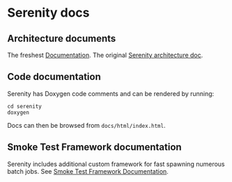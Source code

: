 # Serenity docs

## Architecture documents

The freshest [Documentation](https://docs.google.com/document/d/1A9VnA-CCI4btoBvLLeYn3b0ScJrMQ-0CIiX4sTYnNhI/edit#).
The original [Serenity architecture doc](https://docs.google.com/document/d/1ekr3uIGvoXrg3daJCPRyvys37teOOf1CA0sIO4jtSAo/edit#).

## Code documentation

Serenity has Doxygen code comments and can be rendered by running:

```
cd serenity
doxygen
```

Docs can then be browsed from `docs/html/index.html`.

## Smoke Test Framework documentation

Serenity includes additional custom framework for fast spawning 
numerous batch jobs. See [Smoke Test Framework Documentation](https://github.com/mesosphere/serenity/blob/master/docs/smoke_framework.md). 

